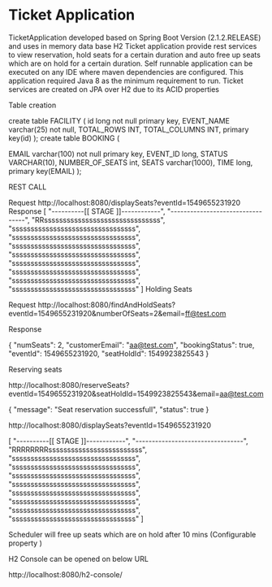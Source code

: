 # Ticket Application

TicketApplication developed based on Spring Boot Version (2.1.2.RELEASE) and uses in memory data base H2
Ticket application provide rest services to view reservation, hold seats for a certain duration and auto free up seats which are on hold for a certain duration.
Self runnable application can be executed on any IDE where maven dependencies are configured. This application required Java 8 as the minimum requirement to run.
Ticket services are created on JPA over H2 due to its ACID properties

Table creation 

create table FACILITY 
(
   id long not null primary key,
   EVENT_NAME varchar(25) not null,
   TOTAL_ROWS INT,
   TOTAL_COLUMNS INT,
   primary key(id)
);
create table BOOKING
(
 
 EMAIL varchar(100) not null primary key,
 EVENT_ID long,
 STATUS VARCHAR(10),
 NUMBER_OF_SEATS int,
 SEATS varchar(1000),
 TIME long,
 primary key(EMAIL)
);

REST CALL

Request 
http://localhost:8080/displaySeats?eventId=1549655231920
Response
[
    "----------[[ STAGE ]]------------",
    "---------------------------------",
    "RRsssssssssssssssssssssssssssssss",
    "sssssssssssssssssssssssssssssssss",
    "sssssssssssssssssssssssssssssssss",
    "sssssssssssssssssssssssssssssssss",
    "sssssssssssssssssssssssssssssssss",
    "sssssssssssssssssssssssssssssssss",
    "sssssssssssssssssssssssssssssssss",
    "sssssssssssssssssssssssssssssssss",
    "sssssssssssssssssssssssssssssssss"
]
Holding Seats 

Request http://localhost:8080/findAndHoldSeats?eventId=1549655231920&numberOfSeats=2&email=ff@test.com

Response

{
    "numSeats": 2,
    "customerEmail": "aa@test.com",
    "bookingStatus": true,
    "eventId": 1549655231920,
    "seatHoldId": 1549923825543
}

Reserving seats

http://localhost:8080/reserveSeats?eventId=1549655231920&seatHoldId=1549923825543&email=aa@test.com


{
    "message": "Seat reservation successfull",
    "status": true
}

http://localhost:8080/displaySeats?eventId=1549655231920

[
    "----------[[ STAGE ]]------------",
    "---------------------------------",
    "RRRRRRRRsssssssssssssssssssssssss",
    "sssssssssssssssssssssssssssssssss",
    "sssssssssssssssssssssssssssssssss",
    "sssssssssssssssssssssssssssssssss",
    "sssssssssssssssssssssssssssssssss",
    "sssssssssssssssssssssssssssssssss",
    "sssssssssssssssssssssssssssssssss",
    "sssssssssssssssssssssssssssssssss",
    "sssssssssssssssssssssssssssssssss"
]

Scheduler will free up seats which are on hold after 10 mins (Configurable property )

H2 Console can be opened on below URL

http://localhost:8080/h2-console/

 
